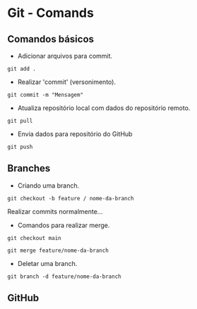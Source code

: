 # Git - Comands
## Comandos básicos

- Adicionar arquivos para commit.
```
git add . 
```

- Realizar 'commit' (versonimento).
```
git commit -m "Mensagem"
```

- Atualiza repositório local com dados do repositório remoto.
```
git pull
```

- Envia dados para repositório do GitHub
```
git push
```

## Branches

- Criando uma branch.
```
git checkout -b feature / nome-da-branch
```

Realizar commits normalmente...

- Comandos para realizar merge.
```
git checkout main
```
```
git merge feature/nome-da-branch
```

- Deletar uma branch.
```
git branch -d feature/nome-da-branch
```

## GitHub 

